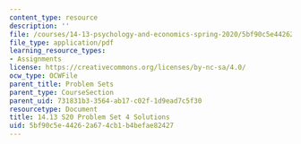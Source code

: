 ```yaml
---
content_type: resource
description: ''
file: /courses/14-13-psychology-and-economics-spring-2020/5bf90c5e44262a674cb1b4befae82427_MIT14_13s20_pset4sol.pdf
file_type: application/pdf
learning_resource_types:
- Assignments
license: https://creativecommons.org/licenses/by-nc-sa/4.0/
ocw_type: OCWFile
parent_title: Problem Sets
parent_type: CourseSection
parent_uid: 731831b3-3564-ab17-c02f-1d9ead7c5f30
resourcetype: Document
title: 14.13 S20 Problem Set 4 Solutions
uid: 5bf90c5e-4426-2a67-4cb1-b4befae82427
---
```

